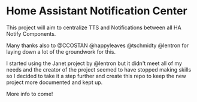 # Home Assistant Notification Center

This project will aim to centralize TTS and Notifications between all HA Notify Components.

Many thanks also to @CCOSTAN @happyleaves @tschmidty @lentron for laying down a lot of the groundwork for this.

I started using the Janet project by @lentron but it didn't meet all of my needs and the creator of the project seemed to have stopped making skills so I decided to take it a step further and create this repo to keep the new project more documented and kept up.

More info to come!
